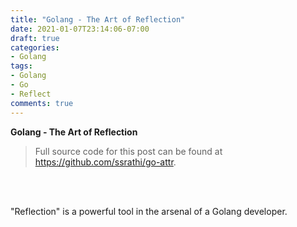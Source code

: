 ```yaml
---
title: "Golang - The Art of Reflection"
date: 2021-01-07T23:14:06-07:00
draft: true
categories:
- Golang
tags:
- Golang
- Go
- Reflect
comments: true
---
```


**Golang - The Art of Reflection**

> Full source code for this post can be found at https://github.com/ssrathi/go-attr.

<br/><br/>

"Reflection" is a powerful tool in the arsenal of a Golang developer.

<!--more-->

<br/><br/>
